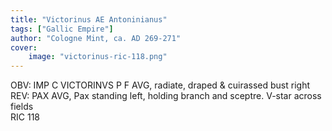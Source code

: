 ```yaml
---
title: "Victorinus AE Antoninianus"
tags: ["Gallic Empire"]
author: "Cologne Mint, ca. AD 269-271"
cover:
    image: "victorinus-ric-118.png"
---
```


OBV: IMP C VICTORINVS P F AVG, radiate, draped & cuirassed bust right  
REV: PAX AVG, Pax standing left, holding branch and sceptre. V-star across fields  
RIC 118